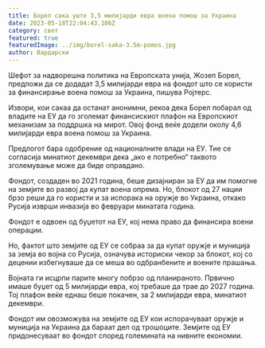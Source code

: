 ```yaml
---
title: Борел сака уште 3,5 милијарди евра воена помош за Украина
date: 2023-05-18T22:04:43.106Z
category: свет
featured: true
featuredImage: ../img/borel-saka-3.5m-pomos.jpg
author: Вардарски
---
```

Шефот за надворешна политика на Европската унија, Жозеп Борел, предложи да се додадат 3,5 милијарди евра на фондот што се користи за финансирање воена помош за Украина, пишува Ројтерс.

Извори, кои сакаа да останат анонимни, рекоа дека Борел побарал од владите на ЕУ да го зголемат финансискиот плафон на Европскиот механизам за поддршка на мирот. Овој фонд веќе додели околу 4,6 милијарди евра воена помош за Украина.

Предлогот бара одобрение од националните влади на ЕУ. Тие се согласија минатиот декември дека „ако е потребно“ таквото зголемување може да биде оправдано.

Фондот, создаден во 2021 година, беше дизајниран за ЕУ ​​да им помогне на земјите во развој да купат воена опрема. Но, блокот од 27 нации брзо реши да го користи и за испорака на оружје во Украина, откако Русија изврши инвазија во февруари минатата година.

Фондот е одвоен од буџетот на ЕУ, кој нема право да финансира воени операции.

Но, фактот што земјите од ЕУ се собраа за да купат оружје и муниција за земја во војна со Русија, означува историски чекор за блокот, кој со децении избегнуваше да се меша во одбранбените и воените прашања.

Војната ги исцрпи парите многу побрзо од планираното. Првично имаше буџет од 5 милијарди евра, кој требаше да трае до 2027 година. Тој плафон веќе еднаш беше покачен, за 2 милијарди евра, минатиот декември.

Фондот им овозможува на земјите од ЕУ кои испорачуваат оружје и муниција на Украина да бараат дел од трошоците. Земјите од ЕУ придонесуваат во фондот според големината на нивните економии.